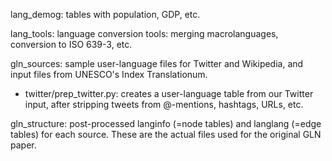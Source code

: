 lang_demog: tables with population, GDP, etc.

lang_tools: language conversion tools: merging macrolanguages, conversion to ISO 639-3, etc.

gln_sources: sample user-language files for Twitter and Wikipedia, and input files from UNESCO's Index Translationum. 
- twitter/prep_twitter.py: creates a user-language table from our Twitter input, after stripping tweets from @-mentions, hashtags, URLs, etc.

gln_structure: post-processed langinfo (=node tables) and langlang (=edge tables) for each source. These are the actual files used for the original GLN paper. 